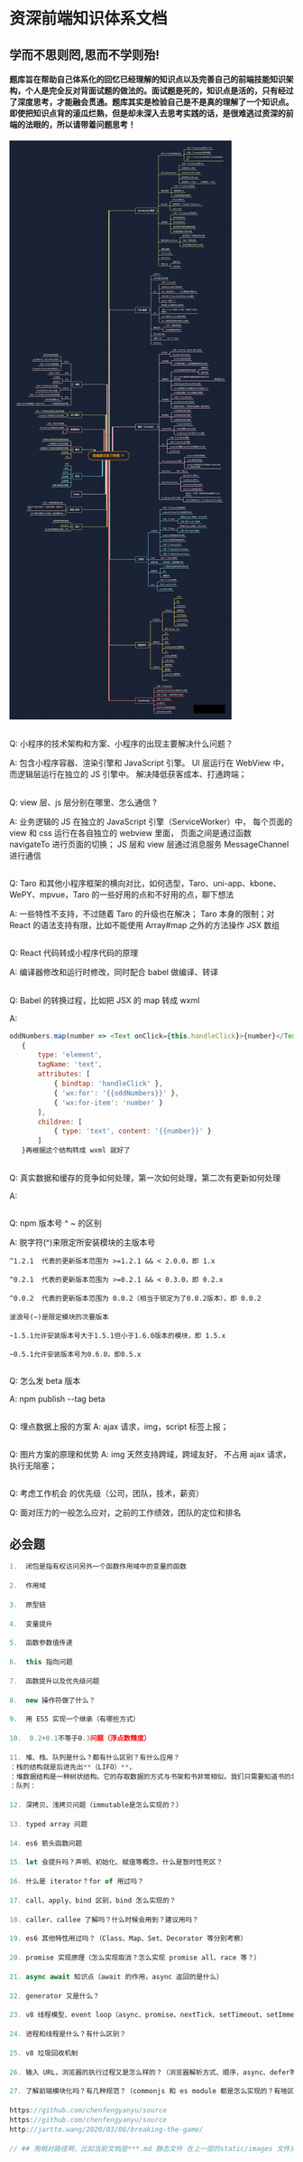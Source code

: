 # 资深前端知识体系文档

## **学而不思则罔,思而不学则殆!**

#### 题库旨在帮助自己体系化的回忆已经理解的知识点以及完善自己的前端技能知识架构，个人是完全反对背面试题的做法的。面试题是死的，知识点是活的，只有经过了深度思考，才能融会贯通。题库其实是检验自己是不是真的理解了一个知识点。即使把知识点背的滚瓜烂熟，但是却未深入去思考实践的话，是很难逃过资深的前端的法眼的，所以请带着问题思考！

![An image](./images/1.jpg)
##
Q:  小程序的技术架构和方案、小程序的出现主要解决什么问题？

A:  包含小程序容器、渲染引擎和 JavaScript 引擎。
    UI 层运行在 WebView 中，而逻辑层运行在独立的 JS 引擎中。
    解决降低获客成本、打通跨端；

##      
Q:  view 层、js 层分别在哪里、怎么通信 ?

A:  业务逻辑的 JS 在独立的 JavaScript 引擎（ServiceWorker）中，
    每个页面的 view 和 css 运行在各自独立的 webview 里面，
    页面之间是通过函数 navigateTo 进行页面的切换；
    JS 层和 view 层通过消息服务 MessageChannel 进行通信
    
##  
Q:  Taro 和其他小程序框架的横向对比，如何选型，Taro、uni-app、kbone、WePY、mpvue，Taro 的一些好用的点和不好用的点，聊下想法

A:  一些特性不支持，不过随着 Taro 的升级也在解决；
    Taro 本身的限制；对 React 的语法支持有限，比如不能使用 Array#map 之外的方法操作 JSX 数组

##  
Q:  React 代码转成小程序代码的原理

A:  编译器修改和运行时修改，同时配合 babel 做编译、转译

##  
Q:  Babel 的转换过程，比如把 JSX 的 map 转成 wxml

A: 
 ```js
oddNumbers.map(number => <Text onClick={this.handleClick}>{number}</Text>)生成的数据结构是
    {
        type: 'element',
        tagName: 'text',
        attributes: [
            { bindtap: 'handleClick' },
            { 'wx:for': '{{oddNumbers}}' },
            { 'wx:for-item': 'number' }
        ],
        children: [
            { type: 'text', content: '{{number}}' }
        ]
    }再根据这个结构转成 wxml 就好了
```
##  
Q:  真实数据和缓存的竞争如何处理，第一次如何处理，第二次有更新如何处理

A: 

##  
Q:  npm 版本号 ^ ~ 的区别

A:  脱字符(^)来限定所安装模块的主版本号

    ^1.2.1  代表的更新版本范围为 >=1.2.1 && < 2.0.0，即 1.x

    ^0.2.1  代表的更新版本范围为 >=0.2.1 && < 0.3.0，即 0.2.x

    ^0.0.2  代表的更新版本范围为 0.0.2（相当于锁定为了0.0.2版本），即 0.0.2

    波浪号(~)是限定模块的次要版本

    ~1.5.1允许安装版本号大于1.5.1但小于1.6.0版本的模块，即 1.5.x

    ~0.5.1允许安装版本号为0.6.0，即0.5.x

##  
Q:  怎么发 beta 版本

A:  npm publish --tag beta

##  
Q: 埋点数据上报的方案
A: ajax 请求，img，script 标签上报；

##  
Q: 图片方案的原理和优势
A: img 天然支持跨域，跨域友好， 不占用 ajax 请求， 执行无阻塞；

##  
Q: 考虑工作机会 的优先级（公司，团队，技术，薪资）

Q: 面对压力的一般怎么应对，之前的工作绩效，团队的定位和排名


## 必会题
``` js
1.  闭包是指有权访问另外一个函数作用域中的变量的函数

2.  作用域

3.  原型链

4.  变量提升

5.  函数参数值传递

6.  this 指向问题

7.  函数提升以及优先级问题

8.  new 操作符做了什么？

9.  用 ES5 实现一个继承（有哪些方式）

10.  0.2+0.1不等于0.3问题（浮点数精度）

11. 堆、栈、队列是什么？都有什么区别？有什么应用？
：栈的结构就是后进先出**（LIFO）**，
：堆数据结构是一种树状结构。它的存取数据的方式与书架和书非常相似。我们只需要知道书的名字就可以直接取出书了，并不需要把上面的书取出来。JSON格式的数据中，我们存储的key-value可以是无序的，因为顺序的不同并不影响我们的使用，我们只需要关心书的名字
：队列：

12. 深拷贝、浅拷贝问题（immutable是怎么实现的？）

13. typed array 问题

14. es6 箭头函数问题

15. let 会提升吗？声明、初始化、赋值等概念。什么是暂时性死区？

16. 什么是 iterator？for of 用过吗？

17. call、apply、bind 区别，bind 怎么实现的？

18. caller、callee 了解吗？什么时候会用到？建议用吗？

19. es6 其他特性用过吗？（Class、Map、Set、Decorator 等分别考察）

20. promise 实现原理（怎么实现取消？怎么实现 promise all、race 等？）

21. async await 知识点（await 的作用，async 返回的是什么）

22. generator 又是什么？

23. v8 线程模型、event loop（async、promise、nextTick、setTimeout、setImmediate 经典问题变着花样考）

24. 进程和线程是什么？有什么区别？

25. v8 垃圾回收机制

26. 输入 URL，浏览器的执行过程又是怎么样的？（浏览器解析方式、顺序，async、defer等）

27. 了解前端模块化吗？有几种规范？（commonjs 和 es module 都是怎么实现的？有啥区别？）

https://github.com/chenfengyanyu/source
https://github.com/chenfengyanyu/source
http://jartto.wang/2020/03/08/breaking-the-game/

// ## 用相对路径啊，比如当前文档是***.md 静态文件 在上一层的static/images 文件夹中， 那么在****.md 写入 ![An image](../static/images/baner.png)，也可用网络图片哦，括号内 换成你的网络图片
```